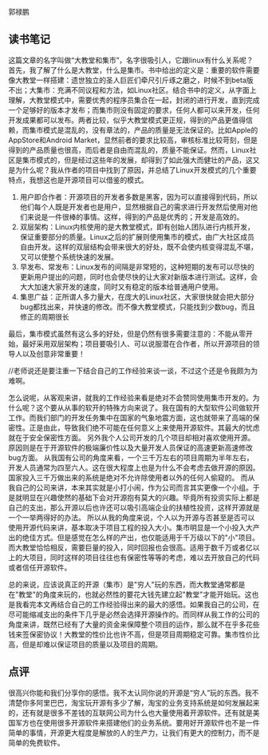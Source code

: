 ﻿
郭禄鹏

读书笔记
-----
这篇文章的名字叫做“大教堂和集市”，名字很吸引人，它跟linux有什么关系呢？
首先，我了解了什么是大教堂，什么是集市。书中给出的定义是：重要的软件需要像大教堂一样搭建：遗世独立的圣人巨匠们牵尺引斤琢之磨之，时候不到beta版不出；大集市：充满不同议程和方法，如Linux社区。结合书中的定义，从字面上理解，大教堂模式中，需要优秀的程序员集合在一起，封闭的进行开发，直到完成一个足够好的版本才发布；而集市则没有固定的要求，任何人都可以来开发，任何开发成果都可以发布。两者比较，似乎大教堂模式更正规，得到的产品更值得信赖，而集市模式是混乱的，没有章法的，产品的质量是无法保证的。比如Apple的AppStore和Android Market，显然前者的要求比较高，审核标准比较苛刻，但是得到的产品质量也很高，而后者是自由而混乱的，质量不能保证。然而，Linux社区是集市模式的，但是经过这些年的发展，却得到了如此强大而健壮的产品，这又是为什么呢？我从作者的项目中找到了原因，并总结了Linux开发模式的几个重要特点，我想这也是开源项目可以借鉴的模式。
1.	用户即合作者：开源项目的开发者多数是黑客，因为可以直接得到代码，所以他们每个人既是开发者也是用户，显然根据自己的需求进行开发然后使用对他们来说是一件很棒的事情。这样，得到的产品是优秀的；开发是高效的。
2.	双层架构：Linux内核使用的是大教堂模式，即有创始人团队进行内核开发，保证重要部分的质量。Linux之后的扩展则使用集市的模式，由广大社区成员自由开发。这样的双层结构会带来很大的好处，既不会使内核变得混乱不堪，又可以使整个系统快速的发展。
3.	早发布、常发布：Linux发布的间隔是非常短的，这种短期的发布可以尽快的更新用户提出的问题，同时也会使尽快的让大家对新版本进行测试。这样，会大大加速大家开发的速度，同时又有稳定的版本给普通用户使用。
4.	集思广益：正所谓人多力量大，在庞大的Linux社区，大家很快就会把大部分bug都找出来，并快速的修改。而不像大教堂模式，只能找到少数bug，而且修正的周期很长

最后，集市模式虽然有这么多的好处，但是仍然有很多需要注意的：不能从零开始，最好采用双层架构；项目要吸引人、可以说服潜在合作者，所以开源项目的领导人以及创意非常重要！

//老师说还是要注重一下结合自己的工作经验来谈一谈，不过这个还是令我颇为为难啊。

怎么说呢，从客观来讲，就我的工作经验来看是绝对不会赞同使用集市开发的。为什么呢？这个要从从事的软开的特殊方向来说了。我在国有的大型软件公司做软开工作。而我们部门的开发任务集中在国家的气象地震方面，这也就带来了高端的保密性。正是由此，导致我们绝不可能在任何意义上来使用开源软件。其最大的忧虑就在于安全保密性方面。
另外我个人公司开发的几个项目却相对喜欢使用开源。原因则是在于开源软件的极端廉价性以及大量开发人员保证的高速更新高速修改bug方面。
从我国有公司的角度来看，一个三千万左右的项目周期为半年左右，开发人员通常为四至六人。这在很大程度上也是为什么不会考虑去做开源的原因。国家投入三千万做出来的系统是绝对不允许除使用者以外的任何人偷窥的。
而从我自己的公司来讲，本来其实就是小打小闹，作为公司而言其实更像一个小组。于是就明显在兴趣使然的基础下会对开源抱有莫大的兴趣。毕竟所有投资实际上都是自己的支出，那么开源以后也许还可以吸引高端企业的扶植性投资，这样开源就是一个一举两得好的办法。
所以从我的角度来说，个人以为开源与否甚至是否可以使用开源代码来讲，基本取决于项目工程的投入大小。集市明显是一个小投入大产出的绝佳方式。但是感觉在怎么样的产出，也仅能适用于千万级以下的"小"项目。而大教堂恰恰相反，需要巨量的投入，同时回报也会很高。适用于数千万或者亿以上的大项目，同时这样的项目往往也有保密性等等的考虑，难以去开放自己的代码或者信任开源软件。

总的来说，应该说真正的开源（集市）是"穷人"玩的东西，而大教堂通常都是在"教堂"的角度来玩的，也就必然性的要花大钱先建立起"教堂"才能开始玩。这也是我看完本文再结合自己的工作经验得出来的最大的感悟。如果我自己的公司，在尽可能缩减支出的条件下几乎是必然会选择开源操作的。而同样从我工作的公司的角度来讲，既然已经有了大量的资金来保障整个项目的运作，那么就不在乎多花些钱来签保密协议！大教堂的性价比也许不高，但是项目周期稳定可靠。集市性价比高，但是却难以保证项目的质量以及项目的周期。

## 点评 ##
很高兴你能和我们分享你的感悟。我不太认同你说的开源是“穷人”玩的东西。我不清楚你多阿里巴巴，淘宝玩开源有多少了解，淘宝的业务支持系统是如何发展起来的，还有就是很多不差钱的互联网公司为什么也大量使用着开源软件。还有就是美国军方也在使用很多开源软件来搭建他们的业务系统。要用好开源软件也不是一件简单的事情，开源更大程度是解放的人的生产力，让我们有更大的控制力，而不是简单的免费软件。
